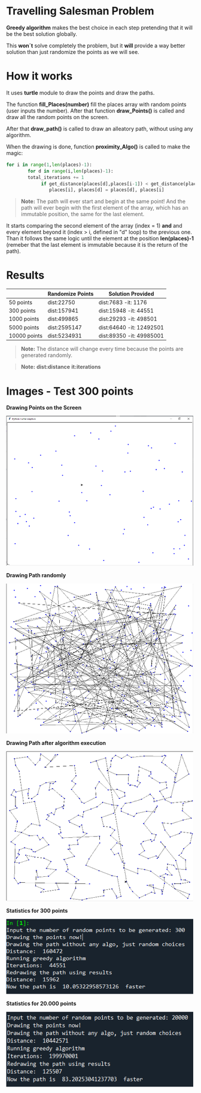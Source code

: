 # Travelling Salesman Problem

**Greedy algorithm**
makes the best choice in each step pretending that it will be the best solution globally.

This **won´t** solve completely the problem, but it **will** provide a way better solution than just randomize the points as we will see.

# How it works
It uses **turtle** module to draw the points and draw the paths.

The function **fill_Places(number)** fill the places array with random points (user inputs the number). After that function **draw_Points()** is called and draw all the random points on the screen.

After that **draw_path()** is called to draw an alleatory path, without using any algorithm.

When the drawing is done, function **proximity_Algo()** is called to make the magic:

```python
for i in range(1,len(places)-1):
        for d in range(i,len(places)-1):
        total_iterations += 1
             if get_distance(places[d],places[i-1]) < get_distance(places[i],places[i-1]):
                places[i], places[d] = places[d], places[i]
```

> **Note:** The path will ever start and begin at the same point! And the path will ever begin with the first element of the array, which has an immutable position, the same for the last element.

It starts comparing the second element of the array (index = 1) **and** and every element beyond it (index > i, defined in "d" loop) to the previous one. Than it follows the same logic until the element at the position **len(places)-1** (remeber that the last element is immutable because it is the return of the path).


# Results

|                |Randomize Points               |Solution Provided            |
|----------------|-------------------------------|-----------------------------|
|50 points       |dist:22750                     |dist:7683 -it: 1176          |
|300 points      |dist:157941                    |dist:15948 -it: 44551        |
|1000 points     |dist:499865                    |dist:29293 -it: 498501       |
|5000 points     |dist:2595147                   |dist:64640 -it: 12492501     |
|10000 points    |dist:5234931                   |dist:89350 -it: 49985001     |

> **Note:** The distance will change every time because the points are generated randomly.

> **Note:**
**dist:distance**
**it:iterations**


#  Images - Test 300 points

**Drawing Points on the Screen**

<img src="https://github.com/gabrielrocco/Travelling-salesman-problem/blob/master/Images/drawing.png" alt="drawing points" width="500" height="400">

**Drawing Path randomly**

<img src="https://github.com/gabrielrocco/Travelling-salesman-problem/blob/master/Images/random.png" alt="random path" width="500" height="400">


**Drawing Path after algorithm execution**

<img src="https://github.com/gabrielrocco/Travelling-salesman-problem/blob/master/Images/2.png" alt="algo path" width="500" height="400">

**Statistics for 300 points**

<img src="https://github.com/gabrielrocco/Travelling-salesman-problem/blob/master/Images/test300.png" alt="test300" width="500" height="200">


**Statistics for 20.000 points**

<img src="https://github.com/gabrielrocco/Travelling-salesman-problem/blob/master/Images/20k.png" alt="test20k" width="500" height="200">
